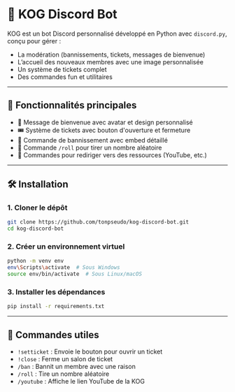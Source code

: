 # 🤖 KOG Discord Bot

KOG est un bot Discord personnalisé développé en Python avec `discord.py`, conçu pour gérer :
- La modération (bannissements, tickets, messages de bienvenue)
- L’accueil des nouveaux membres avec une image personnalisée
- Un système de tickets complet
- Des commandes fun et utilitaires

---

## 🚀 Fonctionnalités principales

- 👋 Message de bienvenue avec avatar et design personnalisé
- 🎟️ Système de tickets avec bouton d'ouverture et fermeture
- 🔨 Commande de bannissement avec embed détaillé
- 🎲 Commande `/roll` pour tirer un nombre aléatoire
- 🔗 Commandes pour rediriger vers des ressources (YouTube, etc.)

---

## 🛠️ Installation

### 1. Cloner le dépôt

```bash
git clone https://github.com/tonpseudo/kog-discord-bot.git
cd kog-discord-bot
```

### 2. Créer un environnement virtuel

```bash
python -m venv env
env\Scripts\activate  # Sous Windows
source env/bin/activate  # Sous Linux/macOS
```

### 3. Installer les dépendances

```bash
pip install -r requirements.txt
```

---

## 📜 Commandes utiles

- `!setticket` : Envoie le bouton pour ouvrir un ticket
- `!close` : Ferme un salon de ticket
- `/ban` : Bannit un membre avec une raison
- `/roll` : Tire un nombre aléatoire
- `/youtube` : Affiche le lien YouTube de la KOG
